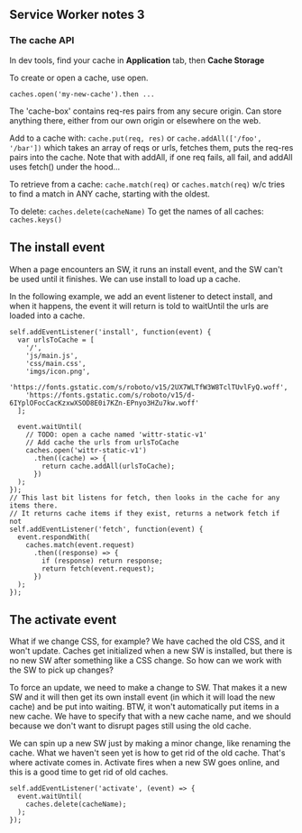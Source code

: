 ## Service Worker notes 3

### The cache API
In dev tools, find your cache in **Application** tab, then **Cache Storage**

To create or open a cache, use open.
```
caches.open('my-new-cache').then ...
```

The 'cache-box' contains req-res pairs from any secure origin. Can store anything there, either from our own origin or elsewhere on the web.

Add to a cache with:
`cache.put(req, res)` or `cache.addAll(['/foo', '/bar'])` which takes an array of reqs or urls, fetches them, puts the req-res pairs into the cache. Note that with addAll, if one req fails, all fail, and addAll uses fetch() under the hood...

To retrieve from a cache:
`cache.match(req)` or `caches.match(req)` w/c tries to find a match in ANY cache, starting with the oldest.

To delete: `caches.delete(cacheName)`
To get the names of all caches: `caches.keys()`


## The install event
When a page encounters an SW, it runs an install event, and the SW can't be used until it finishes. We can use install to load up a cache.

In the following example, we add an event listener to detect install, and when it happens, the event it will return is told to waitUntil the urls are loaded into a cache.
```
self.addEventListener('install', function(event) {
  var urlsToCache = [
    '/',
    'js/main.js',
    'css/main.css',
    'imgs/icon.png',
    'https://fonts.gstatic.com/s/roboto/v15/2UX7WLTfW3W8TclTUvlFyQ.woff',
    'https://fonts.gstatic.com/s/roboto/v15/d-6IYplOFocCacKzxwXSOD8E0i7KZn-EPnyo3HZu7kw.woff'
  ];

  event.waitUntil(
    // TODO: open a cache named 'wittr-static-v1'
    // Add cache the urls from urlsToCache
    caches.open('wittr-static-v1')
      .then((cache) => {
        return cache.addAll(urlsToCache);
      })
  );
});
// This last bit listens for fetch, then looks in the cache for any items there.
// It returns cache items if they exist, returns a network fetch if not
self.addEventListener('fetch', function(event) {
  event.respondWith(
    caches.match(event.request)
      .then((response) => {
        if (response) return response;
        return fetch(event.request);
      })
  );
});
```

## The activate event
What if we change CSS, for example? We have cached the old CSS, and it won't update. Caches get initialized when a new SW is installed, but there is no new SW after something like a CSS change. So how can we work with the SW to pick up changes?

To force an update, we need to make a change to SW. That makes it a new SW and it will then get its own install event (in which it will load the new cache) and be put into waiting. BTW, it won't automatically put items in a new cache. We have to specify that with a new cache name, and we should because we don't want to disrupt pages still using the old cache.

We can spin up a new SW just by making a minor change, like renaming the cache. What we haven't seen yet is how to get rid of the old cache. That's where activate comes in. Activate fires when a new SW goes online, and this is a good time to get rid of old caches.

```
self.addEventListener('activate', (event) => {
  event.waitUntil(
    caches.delete(cacheName);
  );
});
```
